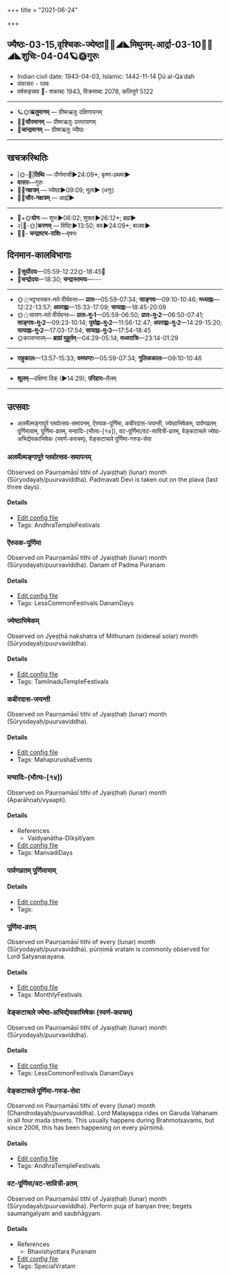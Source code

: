 +++
title = "2021-06-24"

+++
## ज्यैष्ठः-03-15,वृश्चिकः-ज्येष्ठा🌛🌌◢◣मिथुनम्-आर्द्रा-03-10🌌🌞◢◣शुचिः-04-04🪐🌞गुरुः
- Indian civil date: 1943-04-03, Islamic: 1442-11-14 Ḏū al-Qaʿdah
- संवत्सरः - प्लवः
- वर्षसङ्ख्या 🌛- शकाब्दः 1943, विक्रमाब्दः 2078, कलियुगे 5122
___________________
- 🪐🌞**ऋतुमानम्** — ग्रीष्मऋतुः दक्षिणायनम्
- 🌌🌞**सौरमानम्** — ग्रीष्मऋतुः उत्तरायणम्
- 🌛**चान्द्रमानम्** — ग्रीष्मऋतुः ज्यैष्ठः
___________________


## खचक्रस्थितिः
- |🌞-🌛|**तिथिः** — पौर्णमासी►24:09*; कृष्ण-प्रथमा►  
- **वासरः**—गुरुः  
- 🌌🌛**नक्षत्रम्** — ज्येष्ठा►09:09; मूला► (धनुः)  
- 🌌🌞**सौर-नक्षत्रम्** — आर्द्रा►  
___________________
- 🌛+🌞**योगः** — शुभः►06:02; शुक्लः►26:12*; ब्रह्म►  
- २|🌛-🌞|**करणम्** — विष्टिः►13:50; बवः►24:09*; बालवः►  
- 🌌🌛- **चन्द्राष्टम-राशिः**—वृषभः  


## दिनमान-कालविभागाः
- 🌅**सूर्योदयः**—05:59-12:22🌞️-18:45🌇  
- 🌛**चन्द्रोदयः**—18:30; **चन्द्रास्तमयः**—---  
___________________
- 🌞⚝भट्टभास्कर-मते वीर्यवन्तः— **प्रातः**—05:59-07:34; **साङ्गवः**—09:10-10:46; **मध्याह्नः**—12:22-13:57; **अपराह्णः**—15:33-17:09; **सायाह्नः**—18:45-20:09  
- 🌞⚝सायण-मते वीर्यवन्तः— **प्रातः-मु॰1**—05:59-06:50; **प्रातः-मु॰2**—06:50-07:41; **साङ्गवः-मु॰2**—09:23-10:14; **पूर्वाह्णः-मु॰2**—11:56-12:47; **अपराह्णः-मु॰2**—14:29-15:20; **सायाह्नः-मु॰2**—17:03-17:54; **सायाह्नः-मु॰3**—17:54-18:45  
- 🌞कालान्तरम्— **ब्राह्मं मुहूर्तम्**—04:29-05:14; **मध्यरात्रिः**—23:14-01:29  
___________________
- **राहुकालः**—13:57-15:33; **यमघण्टः**—05:59-07:34; **गुलिककालः**—09:10-10:46  
___________________
- **शूलम्**—दक्षिणा दिक् (►14:29); **परिहारः**–तैलम्  
___________________

## उत्सवाः
- अलर्मेल्मङ्गापुरे प्लवोत्सव-समापनम्, ऎरुवक-पूर्णिमा, कबीरदास-जयन्ती, ज्येष्ठाभिषेकम्, पार्वणव्रतम् पूर्णिमायाम्, पूर्णिमा-व्रतम्, मन्वादिः-(भौत्यः-[१४]), वट-पूर्णिमा/वट-सावित्री-व्रतम्, वेङ्कटाचले ज्येष्ठ-अभिद्येयकाभिषेकः (स्वर्ण-कवचम्), वेङ्कटाचले पूर्णिमा-गरुड-सेवा
### अलर्मेल्मङ्गापुरे प्लवोत्सव-समापनम्

Observed on Paurṇamāsī tithi of Jyaiṣṭhaḥ (lunar) month (Sūryodayaḥ/puurvaviddha). Padmavati Devi is taken out on the plava (last three days).

#### Details
- [Edit config file](https://github.com/jyotisham/adyatithi/tree/master/temples/Andhra/lunar_month/tithi/03/15/alarmElmaGgApurE%20plavOtsava-samApanam.toml)
- Tags: AndhraTempleFestivals


### ऎरुवक-पूर्णिमा

Observed on Paurṇamāsī tithi of Jyaiṣṭhaḥ (lunar) month (Sūryodayaḥ/puurvaviddha). Danam of Padma Puranam

#### Details
- [Edit config file](https://github.com/jyotisham/adyatithi/tree/master/general/lunar_month/tithi/03/15/eruvaka-pUrNimA.toml)
- Tags: LessCommonFestivals DanamDays


### ज्येष्ठाभिषेकम्

Observed on Jyeṣṭhā nakshatra of Mithunam (sidereal solar) month (Sūryodayaḥ/puurvaviddha). 

#### Details
- [Edit config file](https://github.com/jyotisham/adyatithi/tree/master/temples/Tamil/sidereal_solar_month/nakshatra/03/18/jyESThAbhiSEkam.toml)
- Tags: TamilnaduTempleFestivals


### कबीरदास-जयन्ती

Observed on Paurṇamāsī tithi of Jyaiṣṭhaḥ (lunar) month (Sūryodayaḥ/puurvaviddha). 

#### Details
- [Edit config file](https://github.com/jyotisham/adyatithi/tree/master/mahApuruSha/sangIta-kRt/lunar_month/tithi/03/15/kabIradAsa~jayantI.toml)
- Tags: MahapurushaEvents


### मन्वादिः-(भौत्यः-[१४])

Observed on Paurṇamāsī tithi of Jyaiṣṭhaḥ (lunar) month (Aparāhṇaḥ/vyaapti). 

#### Details
- References
  - Vaidyanātha-Dīkṣitīyam
- [Edit config file](https://github.com/jyotisham/adyatithi/tree/master/time_focus/yugAdiH/lunar_month/tithi/03/15/manvAdiH~%28bhautyaH~%5B14%5D%29.toml)
- Tags: ManvadiDays


### पार्वणव्रतम् पूर्णिमायाम्



#### Details
- [Edit config file](https://github.com/jyotisham/adyatithi/tree/master/gRhya/general/relative_event/sthAlIpAkaH_16/offset__-1/pArvaNa-vratam_15.toml)
- Tags: 


### पूर्णिमा-व्रतम्

Observed on Paurṇamāsī tithi of every (lunar) month (Sūryodayaḥ/puurvaviddha). pūrṇimā vratam is commonly observed for Lord Satyanarayana.

#### Details
- [Edit config file](https://github.com/jyotisham/adyatithi/tree/master/devatA/vaiShNava/lunar_month/tithi/00/15/pUrNimA~vratam.toml)
- Tags: MonthlyFestivals


### वेङ्कटाचले ज्येष्ठ-अभिद्येयकाभिषेकः (स्वर्ण-कवचम्)

Observed on Paurṇamāsī tithi of Jyaiṣṭhaḥ (lunar) month (Sūryodayaḥ/puurvaviddha). 

#### Details
- [Edit config file](https://github.com/jyotisham/adyatithi/tree/master/temples/venkaTAchala/lunar_month/tithi/03/15/vEGkaTAcalE%20jyESTha-abhidyEyakAbhiSEkaH%20%28svarNa-kavacam%29.toml)
- Tags: LessCommonFestivals DanamDays


### वेङ्कटाचले पूर्णिमा-गरुड-सेवा

Observed on Paurṇamāsī tithi of every (lunar) month (Chandrodayaḥ/puurvaviddha). Lord Malayappa rides on Garuda Vahanam in all four mada streets. This usually happens during Brahmotsavams, but since 2006, this has been happening on every pūrṇimā.

#### Details
- [Edit config file](https://github.com/jyotisham/adyatithi/tree/master/temples/venkaTAchala/lunar_month/tithi/00/15/vEGkaTAcalE%20pUrNimA~garuDa-sEvA.toml)
- Tags: AndhraTempleFestivals


### वट-पूर्णिमा/वट-सावित्री-व्रतम्

Observed on Paurṇamāsī tithi of Jyaiṣṭhaḥ (lunar) month (Sūryodayaḥ/puurvaviddha). Perform puja of banyan tree; begets saumaṅgalyam and saubhāgyam.

#### Details
- References
  - Bhavishyottara Puranam
- [Edit config file](https://github.com/jyotisham/adyatithi/tree/master/devatA/misc-flora/lunar_month/tithi/03/15/vaTa-pUrNimA%20or%20vaTa-sAvitrI-vratam.toml)
- Tags: SpecialVratam


